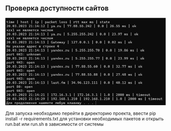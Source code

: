 ## Проверка доступности сайтов

![Изображение](https://github.com/megageorgio/NetworkChecker/raw/master/preview.png)

Для запуска необходимо перейти в директорию проекта, ввести pip install -r requirements.txt для установки необходимых пакетов и открыть run.bat или run.sh в зависимости от системы